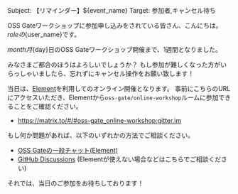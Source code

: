 Subject: 【リマインダー】${event_name}
Target: 参加者,キャンセル待ち

OSS Gateワークショップに参加申し込みをされている皆さん、こんにちは。
${role}の${user_name}です。

${month}月${day}日のOSS Gateワークショップ開催まで、1週間となりました。
<!-- ビギナー参加希望の方にキャンセル待ちからの繰り上がりがありましたが、 -->
みなさまご都合のほうはよろしいでしょうか？
もし参加が難しくなった方がいらっしゃいましたら、忘れずにキャンセル操作をお願い致します！

当日は、[Element](https://element.io/)を利用してのオンライン開催となります。
事前にこちらのURLにアクセスいただき、Elementから`oss-gate/online-workshop`ルームに参加できることをご確認ください。

* https://matrix.to/#/#oss-gate_online-workshop:gitter.im

もし何か問題があれば、以下のいずれかの方法でご相談ください。

* [OSS Gateの一般チャット(Element)](https://matrix.to/#/#oss-gate_general:gitter.im)
* [GitHub Discussions](https://github.com/oss-gate/workshop/discussions) (Elementが使えない場合などはこちらでご相談ください)

それでは、当日のご参加をお待ちしております！
